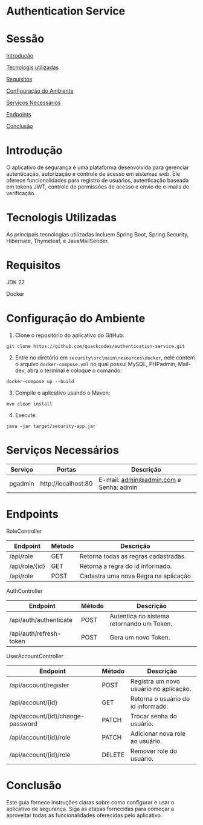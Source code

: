 ﻿# Authentication Service

# Sessão

[Introdução](#introdução)

[Tecnologis utilizadas](#tecnologis-utilizadas)

[Requisitos](#requisitos)

[Configuração do Ambiente](#configuração-do-ambiente)

[Serviços Necessários](#serviços-necessários)

[Endpoints](#endpoints)

[Conclusão](#conclusão)

# Introdução
O aplicativo de segurança é uma plataforma desenvolvida para gerenciar autenticação, autorização e controle de acesso em sistemas web. Ele oferece funcionalidades para registro de usuários, autenticação baseada em tokens JWT, controle de permissões de acesso e envio de e-mails de verificação.

# Tecnologis Utilizadas
As principais tecnologias utilizadas incluem Spring Boot, Spring Security, Hibernate, Thymeleaf, e JavaMailSender.

# Requisitos
JDK 22

Docker

# Configuração do Ambiente
1. Clone o repositório do aplicativo do GitHub:
```Git Clone
git clone https://github.com/quackcodes/authentication-service.git
```

2. Entre no diretório em `security\src\main\resources\docker`, nele contem o arquivo `docker-compose.yml` no qual possui MySQL, PHPadmin, Mail-dev, abra o terminal e coloque o comando:
```Docker
docker-compose up --build
```

3. Compile o aplicativo usando o Maven:
```Maven
mvn clean install
```

4. Execute:
```Maven
java -jar target/security-app.jar
```

# Serviços Necessários

| Serviço  | Portas              | Descrição                              |
|----------|---------------------|----------------------------------------|
| pgadmin  | http://localhost:80 | E-mail: admin@admin.com e Senha: admin |

# Endpoints

RoleController

| Endpoint       | Método | Descrição                            |
|----------------|--------|--------------------------------------|
| /api/role      |  GET   | Retorna todas as regras cadastradas. |
| /api/role/{id} |  GET   | Retorna a regra do id informado.     |
| /api/role      |  POST  | Cadastra uma nova Regra na aplicação |


AuthController

| Endpoint                 | Método | Descrição                                 |
|--------------------------|--------|-------------------------------------------|
| /api/auth/authenticate   | POST   | Autentica no sistema retornando um Token. |
| /api/auth/refresh-token  | POST   | Gera um novo Token.                       |

UserAccountController

| Endpoint                          | Método | Descrição                              |
|-----------------------------------|--------|----------------------------------------|
| /api/account/register             | POST   | Registra um novo usuário no aplicação. |
| /api/account/{id}                 | GET    | Retorna o usuário do id informado.     |
| /api/account/{id}/change-password | PATCH  | Trocar senha do usuário.               |
| /api/account/{id}/role            | PATCH  | Adicionar nova role ao usuário.        |
| /api/account/{id}/role            | DELETE | Remover role do usuário.               |

# Conclusão
Este guia fornece instruções claras sobre como configurar e usar o aplicativo de segurança. Siga as etapas fornecidas para começar a aproveitar todas as funcionalidades oferecidas pelo aplicativo.
